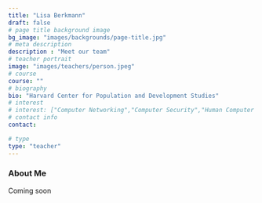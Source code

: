 ```yaml
---
title: "Lisa Berkmann"
draft: false
# page title background image
bg_image: "images/backgrounds/page-title.jpg"
# meta description
description : "Meet our team"
# teacher portrait
image: "images/teachers/person.jpeg"
# course
course: ""
# biography
bio: "Harvard Center for Population and Development Studies"
# interest
# interest: ["Computer Networking","Computer Security","Human Computer Interfacing"]
# contact info
contact:

# type
type: "teacher"
---
```


### About Me

Coming soon